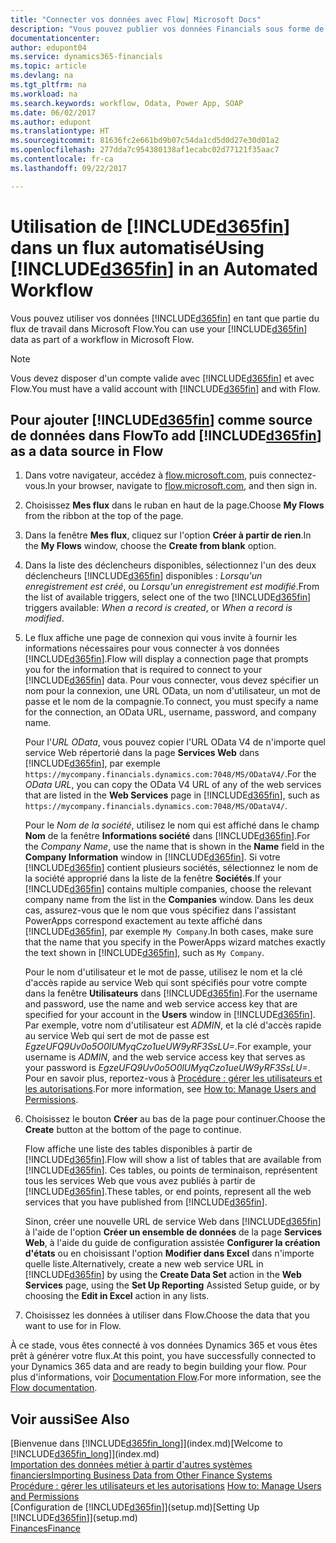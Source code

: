 ```yaml
---
title: "Connecter vos données avec Flow| Microsoft Docs"
description: "Vous pouvez publier vos données Financials sous forme de sources de données et spécifier l'URL OData de vos services Web pour générer un flux de travail automatisé."
documentationcenter: 
author: edupont04
ms.service: dynamics365-financials
ms.topic: article
ms.devlang: na
ms.tgt_pltfrm: na
ms.workload: na
ms.search.keywords: workflow, Odata, Power App, SOAP
ms.date: 06/02/2017
ms.author: edupont
ms.translationtype: HT
ms.sourcegitcommit: 81636fc2e661bd9b07c54da1cd5d0d27e30d01a2
ms.openlocfilehash: 277dda7c954380138af1ecabc02d77121f35aac7
ms.contentlocale: fr-ca
ms.lasthandoff: 09/22/2017

---
```

# <a name="using-included365finincludesd365finmdmd-in-an-automated-workflow"></a><span data-ttu-id="67859-103">Utilisation de [!INCLUDE[d365fin](includes/d365fin_md.md)] dans un flux automatisé</span><span class="sxs-lookup"><span data-stu-id="67859-103">Using [!INCLUDE[d365fin](includes/d365fin_md.md)] in an Automated Workflow</span></span>
<span data-ttu-id="67859-104">Vous pouvez utiliser vos données [!INCLUDE[d365fin](includes/d365fin_md.md)] en tant que partie du flux de travail dans Microsoft Flow.</span><span class="sxs-lookup"><span data-stu-id="67859-104">You can use your [!INCLUDE[d365fin](includes/d365fin_md.md)] data as part of a workflow in Microsoft Flow.</span></span>  

> [!NOTE]  
>   <span data-ttu-id="67859-105">Vous devez disposer d'un compte valide avec [!INCLUDE[d365fin](includes/d365fin_md.md)] et avec Flow.</span><span class="sxs-lookup"><span data-stu-id="67859-105">You must have a valid account with [!INCLUDE[d365fin](includes/d365fin_md.md)] and with Flow.</span></span>  

## <a name="to-add-included365finincludesd365finmdmd-as-a-data-source-in-flow"></a><span data-ttu-id="67859-106">Pour ajouter [!INCLUDE[d365fin](includes/d365fin_md.md)] comme source de données dans Flow</span><span class="sxs-lookup"><span data-stu-id="67859-106">To add [!INCLUDE[d365fin](includes/d365fin_md.md)] as a data source in Flow</span></span>
1. <span data-ttu-id="67859-107">Dans votre navigateur, accédez à [flow.microsoft.com](https://flow.microsoft.com/en-us/), puis connectez-vous.</span><span class="sxs-lookup"><span data-stu-id="67859-107">In your browser, navigate to [flow.microsoft.com](https://flow.microsoft.com/en-us/), and then sign in.</span></span>
2. <span data-ttu-id="67859-108">Choisissez **Mes flux** dans le ruban en haut de la page.</span><span class="sxs-lookup"><span data-stu-id="67859-108">Choose **My Flows** from the ribbon at the top of the page.</span></span>
3. <span data-ttu-id="67859-109">Dans la fenêtre **Mes flux**, cliquez sur l'option **Créer à partir de rien**.</span><span class="sxs-lookup"><span data-stu-id="67859-109">In the **My Flows** window, choose the **Create from blank** option.</span></span>
4. <span data-ttu-id="67859-110">Dans la liste des déclencheurs disponibles, sélectionnez l'un des deux déclencheurs [!INCLUDE[d365fin](includes/d365fin_md.md)] disponibles : *Lorsqu'un enregistrement est créé*, ou *Lorsqu'un enregistrement est modifié*.</span><span class="sxs-lookup"><span data-stu-id="67859-110">From the list of available triggers, select one of the two [!INCLUDE[d365fin](includes/d365fin_md.md)] triggers available: *When a record is created*, or *When a record is modified*.</span></span>
5. <span data-ttu-id="67859-111">Le flux affiche une page de connexion qui vous invite à fournir les informations nécessaires pour vous connecter à vos données [!INCLUDE[d365fin](includes/d365fin_md.md)].</span><span class="sxs-lookup"><span data-stu-id="67859-111">Flow will display a connection page that prompts you for the information that is required to connect to your [!INCLUDE[d365fin](includes/d365fin_md.md)] data.</span></span> <span data-ttu-id="67859-112">Pour vous connecter, vous devez spécifier un nom pour la connexion, une URL OData, un nom d'utilisateur, un mot de passe et le nom de la compagnie.</span><span class="sxs-lookup"><span data-stu-id="67859-112">To connect, you must specify a name for the connection, an OData URL, username, password, and company name.</span></span>

   <span data-ttu-id="67859-113">Pour l'*URL OData*, vous pouvez copier l'URL OData V4 de n'importe quel service Web répertorié dans la page **Services Web** dans [!INCLUDE[d365fin](includes/d365fin_md.md)], par exemple `https://mycompany.financials.dynamics.com:7048/MS/ODataV4/`.</span><span class="sxs-lookup"><span data-stu-id="67859-113">For the *OData URL*, you can copy the OData V4 URL of any of the web services that are listed in the **Web Services** page in [!INCLUDE[d365fin](includes/d365fin_md.md)], such as `https://mycompany.financials.dynamics.com:7048/MS/ODataV4/`.</span></span>  

   <span data-ttu-id="67859-114">Pour le *Nom de la société*, utilisez le nom qui est affiché dans le champ **Nom** de la fenêtre **Informations société** dans [!INCLUDE[d365fin](includes/d365fin_md.md)].</span><span class="sxs-lookup"><span data-stu-id="67859-114">For the *Company Name*, use the name that is shown in the **Name** field in the **Company Information** window in [!INCLUDE[d365fin](includes/d365fin_md.md)].</span></span> <span data-ttu-id="67859-115">Si votre [!INCLUDE[d365fin](includes/d365fin_md.md)] contient plusieurs sociétés, sélectionnez le nom de la société approprié dans la liste de la fenêtre **Sociétés**.</span><span class="sxs-lookup"><span data-stu-id="67859-115">If your [!INCLUDE[d365fin](includes/d365fin_md.md)] contains multiple companies, choose the relevant company name from the list in the **Companies** window.</span></span> <span data-ttu-id="67859-116">Dans les deux cas, assurez-vous que le nom que vous spécifiez dans l'assistant PowerApps correspond exactement au texte affiché dans [!INCLUDE[d365fin](includes/d365fin_md.md)], par exemple `My Company`.</span><span class="sxs-lookup"><span data-stu-id="67859-116">In both cases, make sure that the name that you specify in the PowerApps wizard matches exactly the text shown in [!INCLUDE[d365fin](includes/d365fin_md.md)], such as `My Company`.</span></span>

   <span data-ttu-id="67859-117">Pour le nom d'utilisateur et le mot de passe, utilisez le nom et la clé d'accès rapide au service Web qui sont spécifiés pour votre compte dans la fenêtre **Utilisateurs** dans [!INCLUDE[d365fin](includes/d365fin_md.md)].</span><span class="sxs-lookup"><span data-stu-id="67859-117">For the username and password, use the name and web service access key that are specified for your account in the **Users** window in [!INCLUDE[d365fin](includes/d365fin_md.md)].</span></span> <span data-ttu-id="67859-118">Par exemple, votre nom d'utilisateur est *ADMIN*, et la clé d'accès rapide au service Web qui sert de mot de passe est *EgzeUFQ9Uv0o5O0lUMyqCzo1ueUW9yRF3SsLU=*.</span><span class="sxs-lookup"><span data-stu-id="67859-118">For example, your username is *ADMIN*, and the web service access key that serves as your password is *EgzeUFQ9Uv0o5O0lUMyqCzo1ueUW9yRF3SsLU=*.</span></span> <span data-ttu-id="67859-119">Pour en savoir plus, reportez-vous à [Procédure : gérer les utilisateurs et les autorisations](ui-how-users-permissions.md).</span><span class="sxs-lookup"><span data-stu-id="67859-119">For more information, see [How to: Manage Users and Permissions](ui-how-users-permissions.md).</span></span>
6. <span data-ttu-id="67859-120">Choisissez le bouton **Créer** au bas de la page pour continuer.</span><span class="sxs-lookup"><span data-stu-id="67859-120">Choose the **Create** button at the bottom of the page to continue.</span></span>

   <span data-ttu-id="67859-121">Flow affiche une liste des tables disponibles à partir de [!INCLUDE[d365fin](includes/d365fin_md.md)].</span><span class="sxs-lookup"><span data-stu-id="67859-121">Flow will show a list of tables that are available from [!INCLUDE[d365fin](includes/d365fin_md.md)].</span></span> <span data-ttu-id="67859-122">Ces tables, ou points de terminaison, représentent tous les services Web que vous avez publiés à partir de [!INCLUDE[d365fin](includes/d365fin_md.md)].</span><span class="sxs-lookup"><span data-stu-id="67859-122">These tables, or end points, represent all the web services that you have published from [!INCLUDE[d365fin](includes/d365fin_md.md)].</span></span>

   <span data-ttu-id="67859-123">Sinon, créer une nouvelle URL de service Web dans [!INCLUDE[d365fin](includes/d365fin_md.md)] à l'aide de l'option **Créer un ensemble de données** de la page **Services Web**, à l'aide du guide de configuration assistée **Configurer la création d'états** ou en choisissant l'option **Modifier dans Excel** dans n'importe quelle liste.</span><span class="sxs-lookup"><span data-stu-id="67859-123">Alternatively, create a new web service URL in [!INCLUDE[d365fin](includes/d365fin_md.md)] by using the **Create Data Set** action in the **Web Services** page, using the **Set Up Reporting** Assisted Setup guide, or by choosing the **Edit in Excel** action in any lists.</span></span>
7. <span data-ttu-id="67859-124">Choisissez les données à utiliser dans Flow.</span><span class="sxs-lookup"><span data-stu-id="67859-124">Choose the data that you want to use for in Flow.</span></span>

<span data-ttu-id="67859-125">À ce stade, vous êtes connecté à vos données Dynamics 365 et vous êtes prêt à générer votre flux.</span><span class="sxs-lookup"><span data-stu-id="67859-125">At this point, you have successfully connected to your Dynamics 365 data and are ready to begin building your flow.</span></span> <span data-ttu-id="67859-126">Pour plus d'informations, voir [Documentation Flow](https://flow.microsoft.com/documentation/getting-started/).</span><span class="sxs-lookup"><span data-stu-id="67859-126">For more information, see the [Flow documentation](https://flow.microsoft.com/documentation/getting-started/).</span></span>

## <a name="see-also"></a><span data-ttu-id="67859-127">Voir aussi</span><span class="sxs-lookup"><span data-stu-id="67859-127">See Also</span></span>
<span data-ttu-id="67859-128">[Bienvenue dans [!INCLUDE[d365fin_long](includes/d365fin_long_md.md)]](index.md)</span><span class="sxs-lookup"><span data-stu-id="67859-128">[Welcome to [!INCLUDE[d365fin_long](includes/d365fin_long_md.md)]](index.md)</span></span>  
[<span data-ttu-id="67859-129">Importation des données métier à partir d'autres systèmes financiers</span><span class="sxs-lookup"><span data-stu-id="67859-129">Importing Business Data from Other Finance Systems</span></span>](upload-data.md)  
<span data-ttu-id="67859-130">[Procédure : gérer les utilisateurs et les autorisations](ui-how-users-permissions.md)  </span><span class="sxs-lookup"><span data-stu-id="67859-130">[How to: Manage Users and Permissions](ui-how-users-permissions.md)  </span></span>  
<span data-ttu-id="67859-131">[Configuration de [!INCLUDE[d365fin](includes/d365fin_md.md)]](setup.md)</span><span class="sxs-lookup"><span data-stu-id="67859-131">[Setting Up [!INCLUDE[d365fin](includes/d365fin_md.md)]](setup.md)</span></span>  
[<span data-ttu-id="67859-132">Finances</span><span class="sxs-lookup"><span data-stu-id="67859-132">Finance</span></span>](finance.md)  

